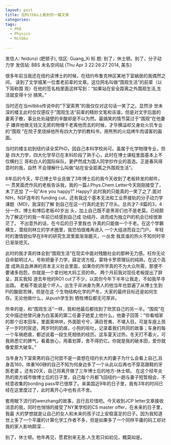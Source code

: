 ```yaml
---
layout: post
title: 在Mitbbs上看到的一篇文章
categories: 
tags:
  - PhD
  - Physics
  - Mitbbs
  
---
```



发信人: feidunzi (肥顿子), 信区: Guang_Xi
标  题: 别了，休士顿。别了，分子动力学
发信站: BBS 未名空间站 (Thu Apr  3 22:26:27 2014, 美东)

很多年前当我还在纽约读博士的时候，在纽约布鲁克林区某地下室蜗居的我偶然之间，
读到了文学城某一位耆老前辈的文章。这位网名叫做“围观生活”的前辈（以下简称围
观）在他的签名档里面这样写到：“如果站在安全距离之外围观生活,生活就变得十分
搞笑。” 

   当时还在当mitbbs传说中的“下室索男”的我仅仅对这句话一笑了之。显然涉
世未深的楼主此时仅仅感叹于"围观生活“前辈的精妙文笔和诙谐，但是对文字后面的
妻离子散，事业处处碰壁的辛酸却是不以为然。最搞笑的情节莫过于”围观“在他妻子
嫌弃他做无钱又无房的物理千老离他而去的时候，才华横溢却又身处火坑专业的“围观
”在院子里烧掉他所有四大力学的教科书，用熊熊的火焰烤牛肉请客的画面。

   当时的楼主初到纽约读全奖PhD，因自己本科学校尚可。虽属于化学物理专业，但是
四大力学，四大化学早已在本科阶段了熟于心，此时在博士课程里面基本上不仅横扫三
哥和白人的国际纵队，更俨然成为国人同学抄作业的首选。正是春风得意时的我，自然
不会理解什么叫做“站在安全距离之外围观生活”。

   8年后的今天，早已博士毕业且做了3年博士后的我今天收到了老板转发的邮件，一
贯笑面虎作风的老板告诉我，我的一篇J.Phys.Chem.Letter今天刚刚接受了，末了还加
了一句"Are you happy?" Happy? 此时我的只能真的一笑了之了.面对NIH，NSF连年的
funding cut，还有我这个基本无法和工业界接轨的分子动力学课题（MD)，我深刻了解
到自己在这一行真的走到了尽头。总共才7-8篇的3，4分一作，博士和博后老板40岁出
头，加上自己既不是黑哥们也不是老莫。已经颇为了解这行的我一年前已经感到自己成
功结丹，进而成为独立PI的机会已经很渺茫了。 不出意外的话，在今后的日子里我也
许真的只能做一个千老。在这个学霸横生，潜规则林立的学术圈里，我恐怕很难再进入
一个大组进而自立门户。 年轻时的激情貌似早在8年的研究生涯里面渐渐磨灭，一丛舍
我其谁的热火不知何时早已渐渐熄灭。

此时的我才真的体会到“围观生活”在现实中面对残酷社会的那种无力感。枉你无论自命聪明过人，号称把量子力学，薛定谔方程，蒙特卡罗原理玩的纯熟，在这个高度
成熟且血淋淋的资本主义社会里面，如果你的所学真的不为大众所需，那便不要诸多抱怨，你就是一个拿扫地大妈工资的命。 两个月前我对现任老板提出了辞呈，其实我知
道去年他的RO1 cut了不少，以其你今年下半年让我走，不如我早寻出路。 老板不能说是个坏人，出生于非洲身为黑人的他当年也尝遍了从博士生到PI的酸甜苦辣，但是在这
个生物结构化学的严冬，大家的最终目标还是如何生存。无论他做什么，从push学生到
牺牲博后都无可厚非。 

所幸的是，和“围观生活”一样，我和他最后都找到了欣赏自己的另一半。“围观"在文中描述他曾问身为白富美的第二任妻子她爱上他什么，他妻子回答：”你看咱家的那个旧本田车，里面臭哄哄，外面脏兮兮，满目苍夷，不堪入目。可是车座上孩子一岁时的尿迹，两岁时的奶痕，小狗的呕吐，记录着我们共同的故事；车身的每一个车祸疤痕，都述说着一段生死相依的经历。这车夏天过热，冬天打不着火，可我熟悉它的脾气，看着放心，用着划算，舍不得扔它。你就是我的破本田，爱你就像爱那大破车。”

当年身为下室索男的自己何尝不是一直想在纽约长大的妻子为什么会看上自己,且身高160，体重160磅的自己不知为何身边多了一个从此以后再也不穿高跟鞋的牙医老婆
。还有20天，自己将离开做了三年博士后的地方-休士顿。 在这个经年炎热的南方城市做博士后的日子里，自己每个月都飞回纽约一趟与妻子短暂相会，不经意收集的bording pass早已很厚了。来美国近9年的日子里，我有3年的时间已经在这里度过了，此时离开心中也有点不舍。 

套用眼下流行的wenzhang的故事，且行且珍惜吧。今天收到JCP letter文章接收消息的我，同时也悄悄的接受了NY某学校的CS master offer，在未来的日子里，我最
大的梦想就是让自己的女人和未来的孩子过上安稳富足的日子。因为我知道世上多了一个平庸的计算化学工作者不多，但是如果多了一个同样平庸的码工却对我的家人影响颇深...

别了，休士顿。他年再见，愿君别来无恙.人生若只如初见，概莫如是。







